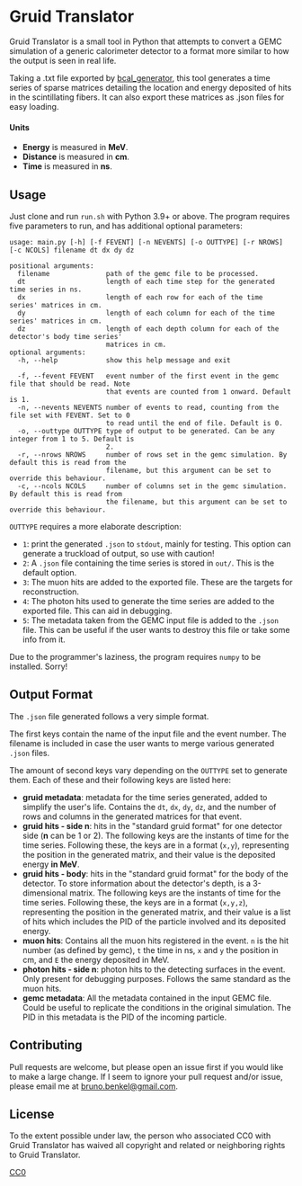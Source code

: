 # Gruid Translator
Gruid Translator is a small tool in Python that attempts to convert a GEMC simulation of a generic
calorimeter detector to a format more similar to how the output is seen in real life.

Taking a .txt file exported by [bcal_generator](https://github.com/emolinac/bcal), this tool
generates a time series of sparse matrices detailing the location and energy deposited of hits in
the scintillating fibers.
It can also export these matrices as .json files for easy loading.

#### Units
* **Energy** is measured in **MeV**.
* **Distance** is measured in **cm**.
* **Time** is measured in **ns**.

## Usage
Just clone and run `run.sh` with Python 3.9+ or above.
The program requires five parameters to run, and has additional optional parameters:

```
usage: main.py [-h] [-f FEVENT] [-n NEVENTS] [-o OUTTYPE] [-r NROWS] [-c NCOLS] filename dt dx dy dz

positional arguments:
  filename              path of the gemc file to be processed.
  dt                    length of each time step for the generated time series in ns.
  dx                    length of each row for each of the time series' matrices in cm.
  dy                    length of each column for each of the time series' matrices in cm.
  dz                    length of each depth column for each of the detector's body time series'
                        matrices in cm.
optional arguments:
  -h, --help            show this help message and exit

  -f, --fevent FEVENT   event number of the first event in the gemc file that should be read. Note
                        that events are counted from 1 onward. Default is 1.
  -n, --nevents NEVENTS number of events to read, counting from the file set with FEVENT. Set to 0
                        to read until the end of file. Default is 0.
  -o, --outtype OUTTYPE type of output to be generated. Can be any integer from 1 to 5. Default is
                        2.
  -r, --nrows NROWS     number of rows set in the gemc simulation. By default this is read from the
                        filename, but this argument can be set to override this behaviour.
  -c, --ncols NCOLS     number of columns set in the gemc simulation. By default this is read from
                        the filename, but this argument can be set to override this behaviour.
```

`OUTTYPE` requires a more elaborate description:
* `1`: print the generated `.json` to `stdout`, mainly for testing.
This option can generate a truckload of output, so use with caution!
* `2`: A `.json` file containing the time series is stored in `out/`.
This is the default option.
* `3`: The muon hits are added to the exported file.
These are the targets for reconstruction.
* `4`: The photon hits used to generate the time series are added to the exported file.
This can aid in debugging.
* `5`: The metadata taken from the GEMC input file is added to the `.json` file.
This can be useful if the user wants to destroy this file or take some info from it.

Due to the programmer's laziness, the program requires `numpy` to be installed.
Sorry!

## Output Format
The `.json` file generated follows a very simple format.

The first keys contain the name of the input file and the event number.
The filename is included in case the user wants to merge various generated `.json` files.

The amount of second keys vary depending on the `OUTTYPE` set to generate them.
Each of these and their following keys are listed here:
* **gruid metadata**: metadata for the time series generated, added to simplify the user's life.
Contains the `dt`, `dx`, `dy`, `dz`, and the number of rows and columns in the generated matrices for that
event.
* **gruid hits - side n**: hits in the "standard gruid format" for one detector side (**n** can be 1
or 2).
The following keys are the instants of time for the time series.
Following these, the keys are in a format (`x,y`), representing the position in the generated
matrix, and their value is the deposited energy **in MeV**.
* **gruid hits - body**: hits in the "standard gruid format" for the body of the detector.
To store information about the detector's depth, is a 3-dimensional matrix.
The following keys are the instants of time for the time series.
Following these, the keys are in a format (`x,y,z`), representing the position in the generated
matrix, and their value is a list of hits which includes the PID of the particle involved and its
deposited energy.
* **muon hits**: Contains all the muon hits registered in the event.
`n` is the hit number (as defined by gemc), `t` the time in ns, `x` and `y` the position in cm, and
`E` the energy deposited in MeV.
* **photon hits - side n**: photon hits to the detecting surfaces in the event.
Only present for debugging purposes.
Follows the same standard as the muon hits.
* **gemc metadata**: All the metadata contained in the input GEMC file.
Could be useful to replicate the conditions in the original simulation.
The PID in this metadata is the PID of the incoming particle.

## Contributing
Pull requests are welcome, but please open an issue first if you would like to make a large change.
If I seem to ignore your pull request and/or issue, please email me at
[bruno.benkel@gmail.com](mailto:bruno.benkel@gmail.com).

## License
To the extent possible under law, the person who associated CC0 with Gruid Translator has waived
all copyright and related or neighboring rights to Gruid Translator.

[CC0](https://creativecommons.org/share-your-work/public-domain/cc0/)
